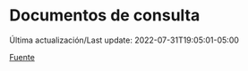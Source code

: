 # Documentos de consulta

Última actualización/Last update: 2022-07-31T19:05:01-05:00

 [Fuente](https://coronavirus.gob.mx/documentos-de-consulta/)
